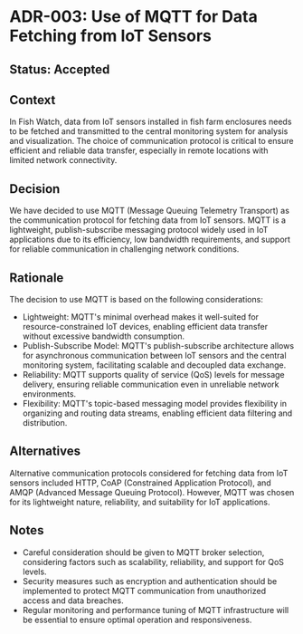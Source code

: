 # ADR-003: Use of MQTT for Data Fetching from IoT Sensors

## Status: Accepted

## Context
In Fish Watch, data from IoT sensors installed in fish farm enclosures needs to be fetched and transmitted to the central monitoring system for analysis and visualization. The choice of communication protocol is critical to ensure efficient and reliable data transfer, especially in remote locations with limited network connectivity.

## Decision
We have decided to use MQTT (Message Queuing Telemetry Transport) as the communication protocol for fetching data from IoT sensors. MQTT is a lightweight, publish-subscribe messaging protocol widely used in IoT applications due to its efficiency, low bandwidth requirements, and support for reliable communication in challenging network conditions.

## Rationale
The decision to use MQTT is based on the following considerations:
- Lightweight: MQTT's minimal overhead makes it well-suited for resource-constrained IoT devices, enabling efficient data transfer without excessive bandwidth consumption.
- Publish-Subscribe Model: MQTT's publish-subscribe architecture allows for asynchronous communication between IoT sensors and the central monitoring system, facilitating scalable and decoupled data exchange.
- Reliability: MQTT supports quality of service (QoS) levels for message delivery, ensuring reliable communication even in unreliable network environments.
- Flexibility: MQTT's topic-based messaging model provides flexibility in organizing and routing data streams, enabling efficient data filtering and distribution.


## Alternatives
Alternative communication protocols considered for fetching data from IoT sensors included HTTP, CoAP (Constrained Application Protocol), and AMQP (Advanced Message Queuing Protocol). However, MQTT was chosen for its lightweight nature, reliability, and suitability for IoT applications.

## Notes
- Careful consideration should be given to MQTT broker selection, considering factors such as scalability, reliability, and support for QoS levels.
- Security measures such as encryption and authentication should be implemented to protect MQTT communication from unauthorized access and data breaches.
- Regular monitoring and performance tuning of MQTT infrastructure will be essential to ensure optimal operation and responsiveness.
